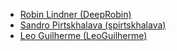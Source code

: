 * [Robin Lindner (DeepRobin)](https://github.com/DeepRobin)
* [Sandro Pirtskhalava (spirtskhalava)](https://github.com/spirtskhalava)
* [Leo Guilherme (LeoGuilherme)](https://github.com/LeoGuilherme)
